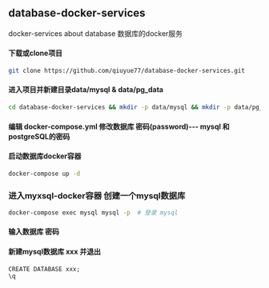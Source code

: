 ## database-docker-services
docker-services about database
数据库的docker服务

#### 下载或clone项目
```bash
git clone https://github.com/qiuyue77/database-docker-services.git
```
#### 进入项目并新建目录data/mysql & data/pg_data

```bash
cd database-docker-services && mkdir -p data/mysql && mkdir -p data/pg_data
```
#### 编辑 docker-compose.yml 修改数据库 密码(password)--- mysql 和 postgreSQL的密码

#### 启动数据库docker容器
```bash
docker-compose up -d
```
### 进入myxsql-docker容器 创建一个mysql数据库
```bash
docker-compose exec mysql mysql -p  # 登录 mysql
```
#### 输入数据库 密码

#### 新建mysql数据库 xxx 并退出
```
CREATE DATABASE xxx;
\q
```
